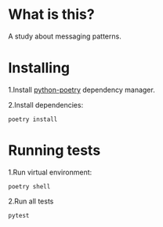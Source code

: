 # What is this?
A study about messaging patterns.

# Installing

1.Install 
[python-poetry](https://python-poetry.org/docs/master/#installing-with-the-official-installer)
dependency manager.

2.Install dependencies: 
```
poetry install
```

# Running tests

1.Run virtual environment:
```
poetry shell
```

2.Run all tests
```
pytest
```

